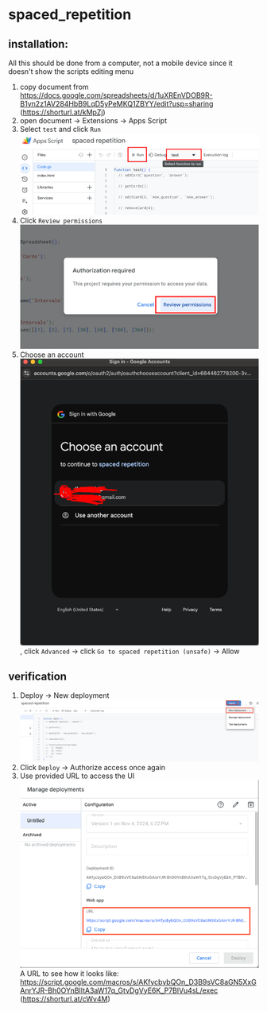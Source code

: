 # spaced_repetition

## installation:
All this should be done from a computer, not a mobile device since it doesn't show the scripts editing menu
1. copy document from https://docs.google.com/spreadsheets/d/1uXREnVDOB9R-B1yn2z1AV284HbB9LqD5yPeMKQ1ZBYY/edit?usp=sharing (https://shorturl.at/kMpZj)
2. open document -> Extensions -> Apps Script
3. Select `test` and click `Run`![img.png](img.png)
4. Click `Review permissions` ![img_1.png](img_1.png)
5. Choose an account ![img_2.png](img_2.png), click `Advanced` -> click `Go to spaced repetition (unsafe)` -> Allow

## verification
1. Deploy -> New deployment ![img_3.png](img_3.png)
2. Click `Deploy` -> Authorize access once again
3. Use provided URL to access the UI ![img_4.png](img_4.png)
A URL to see how it looks like:
https://script.google.com/macros/s/AKfycbybQOn_D3B9sVC8aGN5XxGAnrYJR-Bh0OYnBIltA3aW17q_GtvDgVyE6K_P7BlVu4sL/exec (https://shorturl.at/cWv4M)
